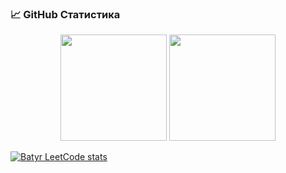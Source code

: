 ### 📈 GitHub Статистика

<p align="center">
  <img src="https://github-readme-stats.vercel.app/api?username=bk-ru&show_icons=true&theme=tokyonight" height="170">
  <img src="https://github-readme-stats.vercel.app/api/top-langs/?username=bk-ru&layout=compact&theme=tokyonight" height="170">
</p>

[![Batyr LeetCode stats](https://leetcode-stats-six.vercel.app/api?username=Batyr&theme=dark)](https://github.com/KnlnKS/leetcode-stats)
